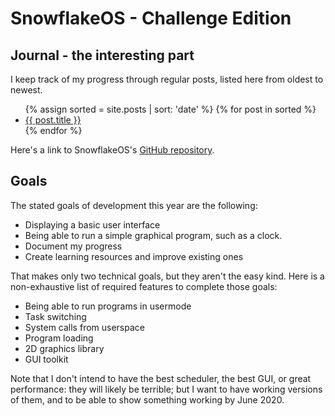 ---
---

# SnowflakeOS - Challenge Edition

## Journal - the interesting part

I keep track of my progress through regular posts, listed here from oldest to newest.

<ul>
  {% assign sorted = site.posts | sort: 'date' %}
  {% for post in sorted %}
    <li>
      <a href="{{ post.url }}">{{ post.title }}</a>
    </li>
  {% endfor %}
</ul>

Here's a link to SnowflakeOS's [GitHub repository](https://github.com/29jm/SnowflakeOS).

## Goals

The stated goals of development this year are the following:

- Displaying a basic user interface
- Being able to run a simple graphical program, such as a clock.
- Document my progress
- Create learning resources and improve existing ones

That makes only two technical goals, but they aren't the easy kind. Here is a non-exhaustive list of required features to complete those goals:

- Being able to run programs in usermode
- Task switching
- System calls from userspace
- Program loading
- 2D graphics library
- GUI toolkit

Note that I don't intend to have the best scheduler, the best GUI, or great performance: they will likely be terrible; but I want to have working versions of them, and to be able to show something working by June 2020.
